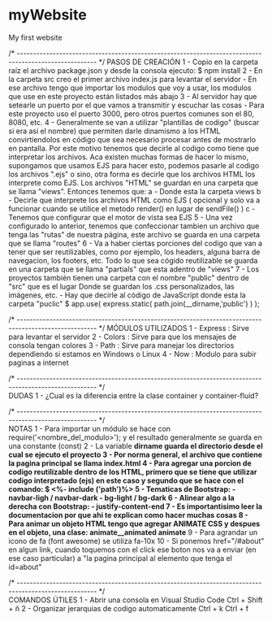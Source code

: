 # myWebsite
My first website

/* ------------------------------------------------------------------------------------------------------ */
PASOS DE CREACIÓN
1 - Copio en la carpeta raíz el archivo package.json y desde la consola ejecuto:
    $ npm install 
2 - En la carpeta src creo el primer archivo index.js para levantar el servidor
    - En ese archivo tengo que importar los modulos que voy a usar, los modulos que use en 
      este proyecto están listados más abajo
3 - Al servidor hay que setearle un puerto por el que vamos a transmitir y escuchar las cosas
    - Para este proyecto uso el puerto 3000, pero otros puertos comunes son el 80, 8080, etc.
4 - Generalmente se van a utilizar "plantillas de codigo" (buscar si era asi el nombre) que permiten darle
    dinamismo a los HTML convirtiendolos en código que sea necesario procesar antes de mostrarlo en 
    pantalla. Por este motivo tenemos que decirle al codigo como tiene que interpretar los archivos.
    Aca existen muchas formas de hacer lo mismo, supongamos que usamos EJS para hacer esto, podemos
    pasarle al codigo los archivos ".ejs" o sino, otra forma es decirle que los archivos HTML los
    interprete como EJS. Los archivos "HTML" se guardan en una carpeta que se llama "views". Entonces
    tenemos que:
    a - Donde esta la carpeta views
    b - Decirle que interprete los archivos HTML como EJS ( opcional y solo va a funcionar cuando se utilice
        el metodo render() en lugar de sendFile() )
    c - Tenemos que configurar que el motor de vista sea EJS
5 - Una vez configurado lo anterior, tenemos que confeccionar tambien un archivo que tenga las "rutas" de
    nuestra página, este archivo se guarda en una carpeta que se llama "routes"
6 - Va a haber ciertas porciones del codigo que van a tener que ser reutilizables, como por ejemplo, los
    headers, alguna barra de navegacion, los footers, etc. Todo lo que sea cógido reutilizable se guarda
    en una carpeta que se llama "partials" que esta adentro de "views"
7 - Los proyectos también tienen una carpeta con el nombre "public" dentro de "src" que es el lugar Donde
    se guardan los .css personalizados, las imágenes, etc.
    - Hay que decirle al código de JavaScript donde esta la carpeta "puclic"
    $ app.use( express.static( path.join(__dirname,'public') ) );

/* ------------------------------------------------------------------------------------------------------ */
MÓDULOS UTILIZADOS
1 - Express     :       Sirve para levantar el servidor
2 - Colors      :       Sirve para que los mensajes de consola tengan colores
3 - Path        :       Sirve para manejar los directorios dependiendo si estamos en Windows o Linux
4 - Now         :       Modulo para subir paginas a internet

/* ------------------------------------------------------------------------------------------------------ */  
DUDAS
1 - ¿Cual es la diferencia entre la clase container y container-fluid?

/* ------------------------------------------------------------------------------------------------------ */  
NOTAS
1 - Para importar un módulo se hace con require('<nombre_del_modulo>'); y el resultado generalmente se 
    guarda en una constante (const)
2 - La variable __dirname guarda el directorio desde el cual se ejecuto el proyecto
3 - Por norma general, el archivo que contiene la pagina principal se llama index.html
4 - Para agregar una porcion de codigo reutilizable dentro de los HTML, primero que se tiene que utilizar
    codigo interpretado (ejs) en este caso y segundo que se hace con el comando:
    $ <%- include ('path')%>
5 - Tematicas de Bootstrap:
    - navbar-ligh / navbar-dark
    - bg-light / bg-dark
6 - Alinear algo a la derecha con Bootstrap:
    - justify-content-end
7 - Es importantisimo leer la documentacion por que ahi te explican como hacer muchas cosas
8 - Para animar un objeto HTML tengo que agregar ANIMATE CSS y despues en el objeto, una clase:
    animate__animated animate__<animacion>
9 - Para agrandar un icono de fa (font awesome) se utiliza fa-10x
10 - Si ponemos href="/#about" en algun link, cuando toquemos con el click ese boton nos va a enviar
     (en ese caso particular) a "la pagina principal al elemento que tenga el id=about"

/* ------------------------------------------------------------------------------------------------------ */    
COMANDOS ÚTILES
1 - Abrir una consola en Visual Studio Code                 Ctrl + Shift + ñ
2 - Organizar jerarquias de codigo automaticamente          Ctrl + k Ctrl + f
